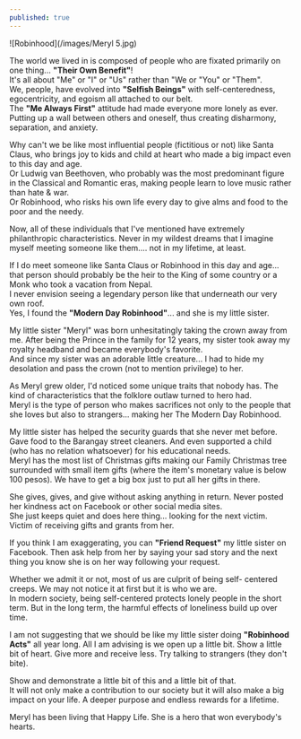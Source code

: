 ```yaml
---
published: true
---
```

![Robinhood](/images/Meryl 5.jpg)

The world we lived in is composed of people who are fixated primarily on one thing... **"Their Own Benefit"**!   
It's all about "Me" or "I" or "Us" rather than "We or "You" or "Them".   
We, people, have evolved into **"Selfish Beings"** with self-centeredness, egocentricity, and egoism all attached to our belt.   
The **"Me Always First"** attitude had made everyone more lonely as ever. Putting up a wall between others and oneself, thus creating disharmony, separation, and anxiety.

Why can't we be like most influential people (fictitious or not) like Santa Claus, who brings joy to kids and child at heart who made a big impact even to this day and age.   
Or Ludwig van Beethoven, who probably was the most predominant figure in the Classical and Romantic eras, making people learn to love music rather than hate & war.   
Or Robinhood, who risks his own life every day to give alms and food to the poor and the needy. 

Now, all of these individuals that I've mentioned have extremely philanthropic characteristics. 
Never in my wildest dreams that I imagine myself meeting someone like them.... not in my lifetime, at least.

If I do meet someone like Santa Claus or Robinhood in this day and age... that person should probably be the heir to the King of some country or a Monk who took a vacation from Nepal.   
I never envision seeing a legendary person like that underneath our very own roof.   
Yes, I found the **"Modern Day Robinhood"**... and she is my little sister.

My little sister "Meryl" was born unhesitatingly taking the crown away from me. After being the Prince in the family for 12 years, my sister took away my royalty headband and became everybody's favorite.   
And since my sister was an adorable little creature... I had to hide my desolation and pass the crown (not to mention privilege) to her.

As Meryl grew older, I'd noticed some unique traits that nobody has. 
The kind of characteristics that the folklore outlaw turned to hero had.   
Meryl is the type of person who makes sacrifices not only to the people that she loves but also to strangers... making her The Modern Day Robinhood.  

My little sister has helped the security guards that she never met before. Gave food to the Barangay street cleaners. And even supported a child (who has no relation whatsoever) for his educational needs.   
Meryl has the most list of Christmas gifts making our Family Christmas tree surrounded with small item gifts (where the item's monetary value is below 100 pesos). We have to get a big box just to put all her gifts in there.

She gives, gives, and give without asking anything in return. Never posted her kindness act on Facebook or other social media sites.   
She just keeps quiet and does here thing... looking for the next victim. Victim of receiving gifts and grants from her.

If you think I am exaggerating, you can **"Friend Request"** my little sister on Facebook. Then ask help from her by saying your sad story and the next thing you know she is on her way following your request.

Whether we admit it or not, most of us are culprit of being self- centered creeps. We may not notice it at first but it is who we are.   
In modern society, being self-centered protects lonely people in the short term. But in the long term, the harmful effects of loneliness build up over time. 

I am not suggesting that we should be like my little sister doing **"Robinhood Acts"** all year long. All I am advising is we open up a little bit. Show a little bit of heart. Give more and receive less. Try talking to strangers (they don't bite).

Show and demonstrate a little bit of this and a little bit of that.   
It will not only make a contribution to our society but it will also make a big impact on your life. A deeper purpose and endless rewards for a lifetime. 

Meryl has been living that Happy Life. She is a hero that won everybody's hearts.  
